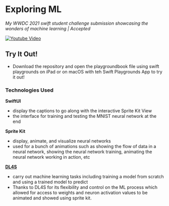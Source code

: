 # Exploring ML
*My WWDC 2021 swift student challenge submission showcasing the wonders of machine learning | Accepted*

[![Youtube Video](https://img.youtube.com/vi/K9yRi89Ub5U/0.jpg)](https://www.youtube.com/watch?v=K9yRi89Ub5U)

## Try It Out!
- Download the repository and open the playgroundbook file using swift playgrounds on iPad or on macOS with teh Swift Playgrounds App to try it out!

### Technologies Used 
**SwiftUI**
  - display the captions to go along with the interactive Sprite Kit View
  - the interface for training and testing the MNIST neural network at the end

**Sprite Kit**
  - display, animate, and visualize neural networks
  - used for a bunch of animations such as showing the flow of data in a neural network, showing the neural network training, animating the neural network working in action, etc

[**DL4S**](https://github.com/palle-k/DL4S)
  - carry out machine learning tasks including training a model from scratch and using a trained model to predict
  - Thanks to DL4S for its flexibility and control on the ML process which allowed for access to weights and neuron activation values to be animated and showed using sprite kit.

